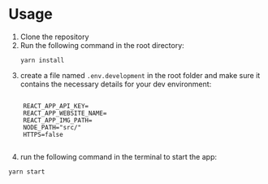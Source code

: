 # Usage

1. Clone the repository
2. Run the following command in the root directory:
    <pre><code>yarn install</code></pre>
3. create a file named <code>.env.development</code> in the root folder and make sure it contains the necessary details for your dev environment:
 <pre><code>
    REACT_APP_API_KEY=<Url pointing to the instance of "thangs-social-service" you are currently working with>
    REACT_APP_WEBSITE_NAME=<The Document Title you wish to display>
    REACT_APP_IMG_PATH=<Url for the thumbnailer you are currently using **not currently relevant>
    NODE_PATH="src/"
    HTTPS=false
 </code></pre>
 4. run the following command in the terminal to start the app:
 <pre><code>yarn start</code></pre>
